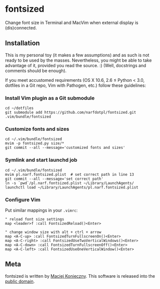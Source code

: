 fontsized
=========

Change font size in Terminal and MacVim when external display is
(dis)connected.


Installation
------------

This is my personal toy (it makes a few assumptions) and as such is not
ready to be used by the masses.  Nevertheless, you might be able to take
advantage of it, provided you read the source. :)  (Well, docstrings and
comments should be enough).

If you meet accustomed requirements (OS X 10.6, 2.6 ≤ Python < 3.0,
dotfiles in a Git repo, Vim with Pathogen, etc.) follow these guidelines:


### Install Vim plugin as a Git submodule

    cd ~/dotfiles
    git submodule add https://github.com/narfdotpl/fontsized.git .vim/bundle/fontsized


### Customize fonts and sizes

    cd ~/.vim/bundle/fontsized
    mvim -p fontsized.py size/*
    git commit --all --message='customized fonts and sizes'


### Symlink and start launchd job

    cd ~/.vim/bundle/fontsized
    mvim pl.narf.fontsized.plist  # set correct path in line 13
    git commit --all --message='set correct path'
    ln -s `pwd`/pl.narf.fontsized.plist ~/Library/LaunchAgents/
    launchctl load ~/Library/LaunchAgents/pl.narf.fontsized.plist


### Configure Vim

Put similar mappings in your `.vimrc`:

    " reload font size settings
    map <leader>f :call FontsizedReload()<Enter>

    " change window size with alt + ctrl + arrow
    map <A-C-up> :call FontsizedTurnFullscreenOn()<Enter>
    map <A-C-right> :call FontsizedUseTwoVerticalWindows()<Enter>
    map <A-C-down> :call FontsizedTurnFullscreenOff()<Enter>
    map <A-C-left> :call FontsizedUseOneVerticalWindow()<Enter>


Meta
----

fontsized is written by [Maciej Konieczny][].  This software is released
into the [public domain][].

  [Maciej Konieczny]: http://narf.pl/
  [public domain]: http://unlicense.org/

